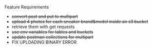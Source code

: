 Feature Requirements

- ~~convert post and put to multipart~~
- ~~upload 4 photos for each sneaker brand&model inside an s3 bucket~~
- retrieve them with get requests
- ~~use env variables for tables and buckets~~
- ~~update postman collections for multipart~~
- FIX UPLOADING BINARY ERROR